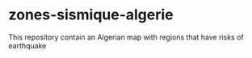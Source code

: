 # zones-sismique-algerie
This repository contain an Algerian map with regions that have risks of earthquake  
